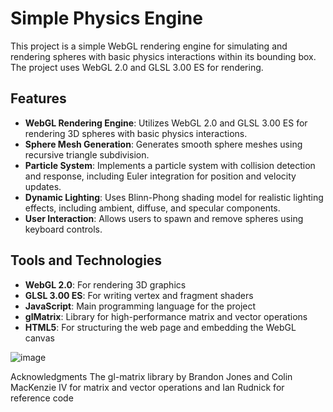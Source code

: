 # Simple Physics Engine

This project is a simple WebGL rendering engine for simulating and rendering spheres with basic physics interactions within its bounding box. The project uses WebGL 2.0 and GLSL 3.00 ES for rendering.

## Features

- **WebGL Rendering Engine**: Utilizes WebGL 2.0 and GLSL 3.00 ES for rendering 3D spheres with basic physics interactions.
- **Sphere Mesh Generation**: Generates smooth sphere meshes using recursive triangle subdivision.
- **Particle System**: Implements a particle system with collision detection and response, including Euler integration for position and velocity updates.
- **Dynamic Lighting**: Uses Blinn-Phong shading model for realistic lighting effects, including ambient, diffuse, and specular components.
- **User Interaction**: Allows users to spawn and remove spheres using keyboard controls.

## Tools and Technologies
- **WebGL 2.0**: For rendering 3D graphics
- **GLSL 3.00 ES**: For writing vertex and fragment shaders
- **JavaScript**: Main programming language for the project
- **glMatrix**: Library for high-performance matrix and vector operations
- **HTML5**: For structuring the web page and embedding the WebGL canvas

![image](https://github.com/user-attachments/assets/711e0592-32af-448b-bdc6-d9e5ba34dbad)

Acknowledgments
The gl-matrix library by Brandon Jones and Colin MacKenzie IV for matrix and vector operations and Ian Rudnick for reference code
